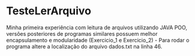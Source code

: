 # TesteLerArquivo
Minha primeira experiência com leitura de arquivos utilizando JAVA POO, versões posteriores de programas similares possuem melhor encapsulamento e modularidade (Exercicio_1 e Exercicio_2) - Para rodar o programa altere a localização do arquivo dados.txt na linha 46.
